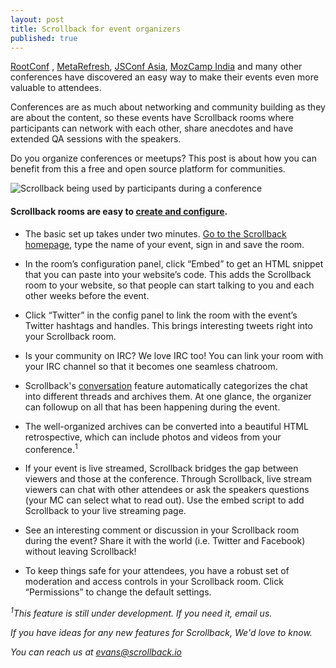 ```yaml
---
layout: post
title: Scrollback for event organizers
published: true
---
```


[RootConf](https://rootconf.in/2014/) , [MetaRefresh](https://metarefresh.in/2014/), [JSConf Asia](http://2014.jsconf.asia/), [MozCamp India](https://wiki.mozilla.org/MozCamps_2014) and many other conferences have discovered an easy way to make their events even more valuable to attendees. 

Conferences are as much about networking and community building as they are about the content, so these events have Scrollback rooms where participants can network with each other, share anecdotes and have extended QA sessions with the speakers.

Do you organize conferences or meetups? This post is about how you can benefit from this a free and open source platform for communities.

![Scrollback being used by participants during a conference](http://i.imgur.com/HCjDPJs.jpg?1)

#### Scrollback rooms are easy to [create and configure](http://scrollback.github.io/gettingStarted.html).

* The basic set up takes under two minutes. [Go to the Scrollback homepage](http://scrollback.io), type the name of your event, sign in and save the room.
 
* In the room’s configuration panel, click “Embed” to get an HTML snippet that you can paste into your website’s code. This adds the Scrollback room to your website, so that people can start talking to you and each other weeks before the event.

* Click “Twitter” in the config panel to link the room with the event’s Twitter hashtags and handles. This brings interesting tweets right into your Scrollback room.

* Is your community on IRC? We love IRC too! You can link your room with your IRC channel so that it becomes one seamless chatroom.
  
* Scrollback's [conversation](http://scrollback.github.io/conversation.html) feature automatically categorizes the chat into different threads and archives them. At one glance, the organizer can followup on all that has been happening during the event. 

* The well-organized archives can be converted into a beautiful HTML retrospective, which can include photos and videos from your conference.<sup>1</sup>

* If your event is live streamed, Scrollback bridges the gap between viewers and those at the conference. Through Scrollback, live stream viewers can chat with other attendees or ask the speakers questions (your MC can select what to read out). Use the embed script to add Scrollback to your live streaming page.

* See an interesting comment or discussion in your Scrollback room during the event? Share it with the world (i.e. Twitter and Facebook) without leaving Scrollback!

* To keep things safe for your attendees, you have a robust set of moderation and access controls in your Scrollback room. Click “Permissions” to change the default settings.

*<sup>1</sup>This feature is still under development. If you need it, email us.*

*If you have ideas for any new features for Scrollback, We'd love to know.*

*You can reach us at <a href="mailto:evans@scrollback.io">evans@scrollback.io</a>*